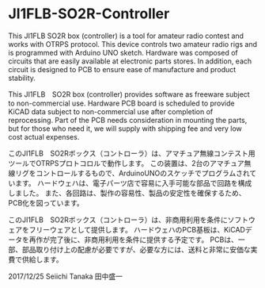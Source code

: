# JI1FLB-SO2R-Controller

This JI1FLB SO2R box (controller) is a tool for amateur radio contest and works with OTRPS protocol.
This device controls two amateur radio rigs and is programmed with Arduino UNO sketch.
Hardware was composed of circuits that are easily available at electronic parts stores.
In addition, each circuit is designed to PCB to ensure ease of manufacture and product stability.

This JI1FLB　SO2R box (controller) provides software as freeware subject to non-commercial use.
Hardware PCB board is scheduled to provide KiCAD data subject to non-commercial use after completion of reprocessing.
Part of the PCB needs consideration in mounting the parts, but for those who need it, we will supply with shipping fee and very low cost actual expenses.


このJI1FLB　SO2Rボックス（コントローラ）は、アマチュア無線コンテスト用ツールでOTRPSプロトコロルで動作します。
この装置は、2台のアマチュア無線リグをコントロールするもので、ArduinoUNOのスケッチでプログラムされています。
ハードウェハは、電子パーツ店で容易に入手可能な部品で回路を構成しました。
また、各回路は、製作の容易性、製品の安定性を確保するため、PCB化を図っています。

このJI1FLB　SO2Rボックス（コントローラ）は、非商用利用を条件にソフトウェアをフリーウェアとして提供します。
ハードウェハのPCB基板は、KiCADデータを再作が完了後に、非商用利用を条件に提供する予定です。
PCBは、一部、部品取り付け上の配慮が必要ですが、必要な方には、送料と非常に安価な実費で供給します。

2017/12/25 Seiichi Tanaka 田中盛一
